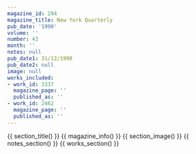 ```yaml
---
magazine_id: 294
magazine_title: New York Quarterly
pub_date: '1990'
volume: ''
number: 43
month: ''
notes: null
pub_date1: 31/12/1990
pub_date2: null
image: null
works_included:
- work_id: 3337
  magazine_page: ''
  published_as: ''
- work_id: 2462
  magazine_page: ''
  published_as: ''
---
```


{{ section_title() }}
{{ magazine_info() }}
{{ section_image() }}
{{ notes_section() }}
{{ works_section() }}
